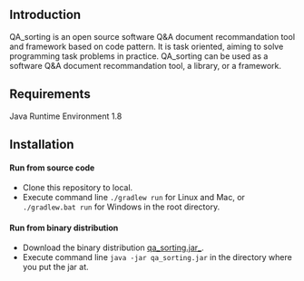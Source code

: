## Introduction
QA_sorting is an open source software Q&A document recommandation tool and framework based on code pattern. It is task oriented, aiming to solve programming task problems in practice. QA_sorting can be used as a software Q&A document recommandation tool, a library, or a framework.

## Requirements
Java Runtime Environment 1.8

## Installation
#### Run from source code
* Clone this repository to local.
* Execute command line `./gradlew run` for Linux and Mac, or `./gradlew.bat run` for Windows in the root directory.
#### Run from binary distribution
* Download the binary distribution <a href="https://woooking.github.io/qa_sorting/build/libs/qa_sorting.jar" target="_blank">qa_sorting.jar_</a>.
* Execute command line `java -jar qa_sorting.jar` in the directory where you put the jar at.
